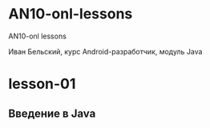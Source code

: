 # AN10-onl-lessons
AN10-onl lessons

Иван Бельский, курс Android-разработчик, модуль Java

<h1>lesson-01</h1>
<h2>Введение в Java</h2>

